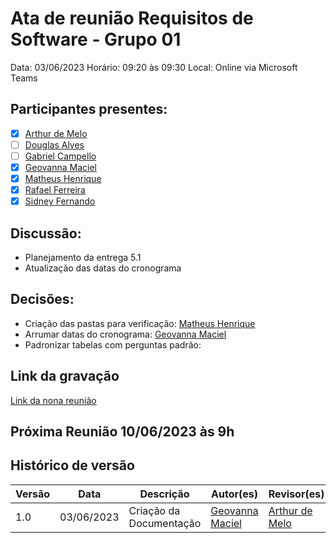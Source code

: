 # Ata de reunião Requisitos de Software - Grupo 01

Data: 03/06/2023
Horário: 09:20 às 09:30
Local: Online via Microsoft Teams

## Participantes presentes:

- [x] [Arthur de Melo](https://github.com/arthurmlv)
- [ ] [Douglas Alves](https://github.com/dougAlvs)
- [ ] [Gabriel Campello](https://github.com/G16C)
- [x] [Geovanna Maciel](https://github.com/manuziny)
- [x] [Matheus Henrique](https://github.com/mathonaut)
- [x] [Rafael Ferreira](https://github.com/RafaelCLG0)
- [x] [Sidney Fernando](https://github.com/nando3d3)

## Discussão:

- Planejamento da entrega 5.1
- Atualização das datas do cronograma

## Decisões:

- Criação das pastas para verificação: [Matheus Henrique](https://github.com/mathonaut)
- Arrumar datas do cronograma: [Geovanna Maciel](https://github.com/manuziny)
- Padronizar tabelas com perguntas padrão: 

## Link da gravação

[Link da nona reunião](https://youtu.be/90vCE6F_Lz8)

## Próxima Reunião 10/06/2023 às 9h

## Histórico de versão

| Versão | Data       | Descrição               | Autor(es)                                        | Revisor(es) |
| ------ | ---------- | ----------------------- | ------------------------------------------------ | ----------- |
| 1.0    | 03/06/2023 | Criação da Documentação | [Geovanna Maciel](https://github.com/manuziy) | [Arthur de Melo](https://github.com/arthurmlv)       |